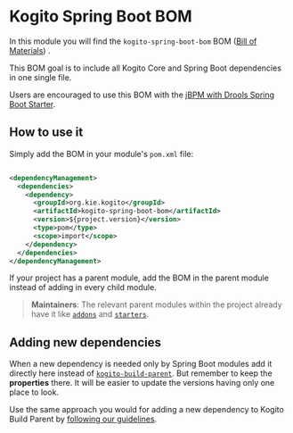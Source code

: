 # Kogito Spring Boot BOM

In this module you will find the `kogito-spring-boot-bom`
BOM ([Bill of Materials](https://maven.apache.org/guides/introduction/introduction-to-dependency-mechanism.html#bill-of-materials-bom-poms))
.

This BOM goal is to include all Kogito Core and Spring Boot dependencies in one single file.

Users are encouraged to use this BOM with the [jBPM with Drools Spring Boot Starter](../starters/jbpm-with-drools-spring-boot-starter).

## How to use it

Simply add the BOM in your module's `pom.xml` file:

```xml

<dependencyManagement>
  <dependencies>
    <dependency>
      <groupId>org.kie.kogito</groupId>
      <artifactId>kogito-spring-boot-bom</artifactId>
      <version>${project.version}</version>
      <type>pom</type>
      <scope>import</scope>
    </dependency>
  </dependencies>
</dependencyManagement>
```

If your project has a parent module, add the BOM in the parent module instead of adding in every child module.

> **Maintainers**: The relevant parent modules within the project already have it like [`addons`](../addons) and [`starters`](../starters).

## Adding new dependencies

When a new dependency is needed only by Spring Boot modules add it directly here instead
of [`kogito-build-parent`](../../kogito-build/kogito-build-parent). But remember to keep the **properties** there. It
will be easier to update the versions having only one place to look.

Use the same approach you would for adding a new dependency to Kogito Build Parent
by [following our guidelines](../../CONTRIBUTING.md#requirements-for-dependencies).
